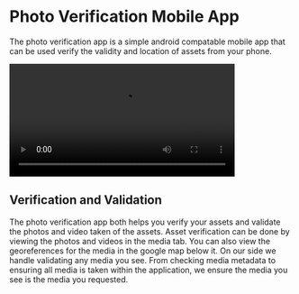 # Photo Verification Mobile App

The photo verification app is a simple android compatable mobile app that can be used verify the validity and location of assets from your phone.

<video width="400" controls>
  <source src="content/projects/pvma-demo.mp4" type="video/mp4">
  Your browser does not support the video tag.
</video>

## Verification and Validation

The photo verification app both helps you verify your assets and validate the photos and video taken of the assets. Asset verification can be done by viewing the photos and videos in the media tab. You can also view the georeferences for the media in the google map below it. On our side we handle validating any media you see. From checking media metadata to ensuring all media is taken within the application, we ensure the media you see is the media you requested.

